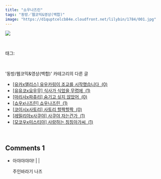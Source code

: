 ```yaml
---
title: "쇼우나즈린"
tags: "동방／웹코믹&영상(백합)"
image: "https://d1quptcelcb84e.cloudfront.net/lilybin/1784/001.jpg"
---
```

<div class="article">
<div class="area_view">
<p><img src="{{ site.imgserver8 }}/lilybin/1784/001.jpg"/></p>
</div></div><br/>
<div class="tagTrail">
<p>태그: </p>
<ul>
</ul>
</div><br/>
<div class="another">
<p>'동방/웹코믹&amp;영상(백합)' 카테고리의 다른 글</p>
<ul>
<li><a href="/lilybin_1787">
[유카x앨리스] 유우카링이 조교를 시작했습니다  (0)
</a></li>
<li><a href="/lilybin_1786">
[유유코x요우무] 식사가 식었을 무렵에  (1)
</a></li>
<li><a href="/lilybin_1785">
[마리사x파츄리] 숨기고 싶지 않았어  (0)
</a></li>
<li><a href="/lilybin_1784">
[쇼우x나즈린] 쇼우나즈린  (1)
</a></li>
<li><a href="/lilybin_1783">
[코이시x사토리] 사토리 할짝할짝  (0)
</a></li>
<li><a href="/lilybin_1782">
[레밀리아x사쿠야] 사쿠야 자는건가  (1)
</a></li>
<li><a href="/lilybin_1781">
[모코우x미스티아] 사랑하는 칭칭아가씨  (1)
</a></li>
</ul>
</div><br/>
<div class="comment">
<h2 class="bold">Comments <span id="commentCount1784">1</span></h2>
<div style="clear:both;">
<div id="entry1784Comment" style="display:block">
<ul class="list_reply">
<li class="rp_general" id="comment14986908">
<div class="post-comment">
<div>
<span>
<i class="fa fa-user"></i>아야야야야! |
                                |
                               
</span>
<p>주인바라기 나즈</p>

</div>
</div>
</li>
</ul>
</div>
</div>
</div><br/>
<br/>
<p id="refer"></p>
<br/>

